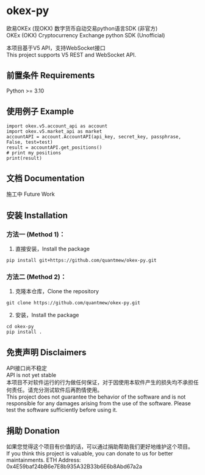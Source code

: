 # okex-py
欧易OKEx (现OKX) 数字货币自动交易python语言SDK (非官方)  
OKEx (OKX) Cryptocurrency Exchange python SDK (Unofficial)

本项目基于V5 API，支持WebSocket接口  
This project supports V5 REST and WebSocket API.


## 前置条件 Requirements
Python >= 3.10

## 使用例子 Example
``` python3
import okex.v5.account_api as account
import okex.v5.market_api as market
accountAPI = account.AccountAPI(api_key, secret_key, passphrase, False, test=test)
result = accountAPI.get_positions()
# print my positions
print(result)
```

## 文档 Documentation
施工中
Future Work

## 安装 Installation

### 方法一 (Method 1)：
1. 直接安装，Install the package
```
pip install git+https://github.com/quantmew/okex-py.git 
```

### 方法二 (Method 2)：
1. 克隆本仓库，Clone the repository
```
git clone https://github.com/quantmew/okex-py.git
```

2. 安装，Install the package
```
cd okex-py
pip install .
```

## 免责声明 Disclaimers
API接口尚不稳定  
API is not yet stable  
本项目不对软件运行的行为做任何保证，对于因使用本软件产生的损失均不承担任何责任。请充分测试软件后再酌情使用。  
This project does not guarantee the behavior of the software and is not responsible for any damages arising from the use of the software. Please test the software sufficiently before using it.  

## 捐助 Donation
如果您觉得这个项目有价值的话，可以通过捐助帮助我们更好地维护这个项目。  
If you think this project is valuable, you can donate to us for better maintainments.
ETH Address: 0x4E59baf24bB6e7E8b935A32B33b6E6b8Abd67a2a   

